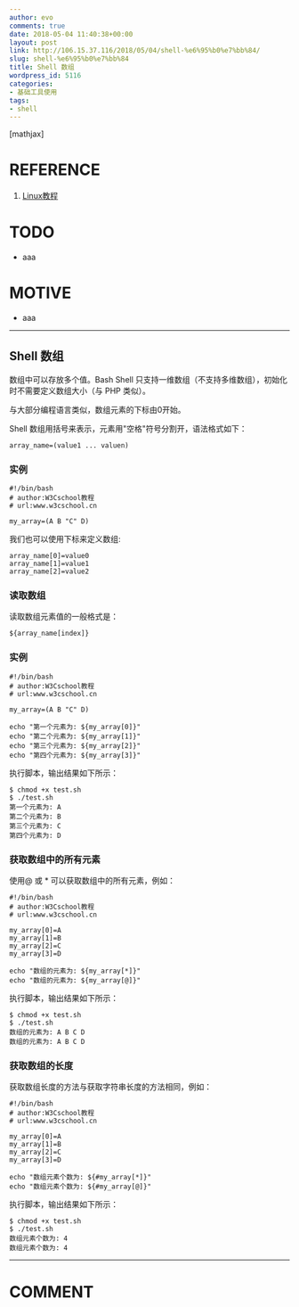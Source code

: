 ```yaml
---
author: evo
comments: true
date: 2018-05-04 11:40:38+00:00
layout: post
link: http://106.15.37.116/2018/05/04/shell-%e6%95%b0%e7%bb%84/
slug: shell-%e6%95%b0%e7%bb%84
title: Shell 数组
wordpress_id: 5116
categories:
- 基础工具使用
tags:
- shell
---
```


<!-- more -->

[mathjax]


# REFERENCE





 	
  1. [Linux教程](https://www.w3cschool.cn/linux/)




# TODO





 	
  * aaa




# MOTIVE





 	
  * aaa





* * *





## Shell 数组


数组中可以存放多个值。Bash Shell 只支持一维数组（不支持多维数组），初始化时不需要定义数组大小（与 PHP 类似）。

与大部分编程语言类似，数组元素的下标由0开始。

Shell 数组用括号来表示，元素用"空格"符号分割开，语法格式如下：

    
    array_name=(value1 ... valuen)
    




### 实例



    
    #!/bin/bash
    # author:W3Cschool教程
    # url:www.w3cschool.cn
    
    my_array=(A B "C" D)
    


我们也可以使用下标来定义数组:

    
    array_name[0]=value0
    array_name[1]=value1
    array_name[2]=value2
    




### 读取数组


读取数组元素值的一般格式是：

    
    ${array_name[index]}
    




### 实例



    
    #!/bin/bash
    # author:W3Cschool教程
    # url:www.w3cschool.cn
    
    my_array=(A B "C" D)
    
    echo "第一个元素为: ${my_array[0]}"
    echo "第二个元素为: ${my_array[1]}"
    echo "第三个元素为: ${my_array[2]}"
    echo "第四个元素为: ${my_array[3]}"
    


执行脚本，输出结果如下所示：

    
    $ chmod +x test.sh 
    $ ./test.sh
    第一个元素为: A
    第二个元素为: B
    第三个元素为: C
    第四个元素为: D
    




### 获取数组中的所有元素


使用@ 或 * 可以获取数组中的所有元素，例如：

    
    #!/bin/bash
    # author:W3Cschool教程
    # url:www.w3cschool.cn
    
    my_array[0]=A
    my_array[1]=B
    my_array[2]=C
    my_array[3]=D
    
    echo "数组的元素为: ${my_array[*]}"
    echo "数组的元素为: ${my_array[@]}"
    


执行脚本，输出结果如下所示：

    
    $ chmod +x test.sh 
    $ ./test.sh
    数组的元素为: A B C D
    数组的元素为: A B C D




### 获取数组的长度


获取数组长度的方法与获取字符串长度的方法相同，例如：

    
    #!/bin/bash
    # author:W3Cschool教程
    # url:www.w3cschool.cn
    
    my_array[0]=A
    my_array[1]=B
    my_array[2]=C
    my_array[3]=D
    
    echo "数组元素个数为: ${#my_array[*]}"
    echo "数组元素个数为: ${#my_array[@]}"
    


执行脚本，输出结果如下所示：

    
    $ chmod +x test.sh 
    $ ./test.sh
    数组元素个数为: 4
    数组元素个数为: 4
























* * *





# COMMENT



